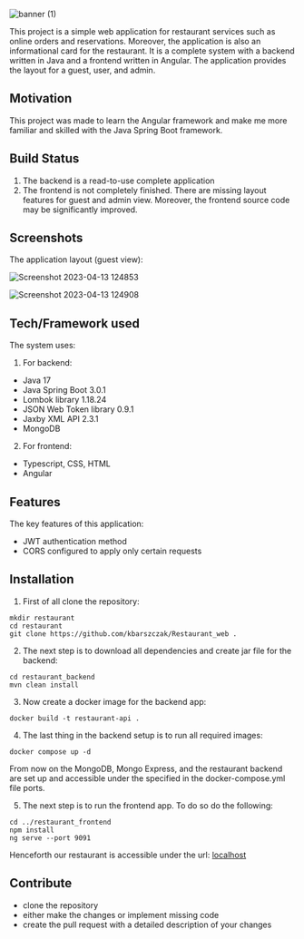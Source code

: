 ![banner (1)](https://user-images.githubusercontent.com/72699445/231725714-bae7accc-014e-41c9-a797-90a1ecef9112.png)

This project is a simple web application for restaurant services such as online orders and reservations. Moreover, the application is also an informational card for the restaurant. It is a complete system with a backend written in Java and a frontend written in Angular. The application provides the layout for a guest, user, and admin.

## Motivation

This project was made to learn the Angular framework and make me more familiar and skilled with the Java Spring Boot framework.

## Build Status

1. The backend is a read-to-use complete application
2. The frontend is not completely finished. There are missing layout features for guest and admin view. Moreover, the frontend source code may be significantly improved.

## Screenshots

The application layout (guest view):

![Screenshot 2023-04-13 124853](https://user-images.githubusercontent.com/72699445/231736627-38e5eecb-b89d-4652-9515-0185c44bf54a.png)

![Screenshot 2023-04-13 124908](https://user-images.githubusercontent.com/72699445/231736635-c94df424-71d0-410d-89f8-97a8f779730f.png)

## Tech/Framework used

The system uses:
1. For backend:
- Java 17
- Java Spring Boot 3.0.1
- Lombok library 1.18.24
- JSON Web Token library 0.9.1
- Jaxby XML API 2.3.1
- MongoDB
2. For frontend:
- Typescript, CSS, HTML
- Angular 

## Features

The key features of this application:
- JWT authentication method
- CORS configured to apply only certain requests

## Installation

1. First of all clone the repository:
```
mkdir restaurant
cd restaurant
git clone https://github.com/kbarszczak/Restaurant_web .
```

2. The next step is to download all dependencies and create jar file for the backend:
```
cd restaurant_backend
mvn clean install
```

3. Now create a docker image for the backend app:
```
docker build -t restaurant-api .
```

4. The last thing in the backend setup is to run all required images:
```
docker compose up -d
```

From now on the MongoDB, Mongo Express, and the restaurant backend are set up and accessible under the specified in the docker-compose.yml file ports.

5. The next step is to run the frontend app. To do so do the following:
```
cd ../restaurant_frontend
npm install
ng serve --port 9091
```

Henceforth our restaurant is accessible under the url: [localhost](http://localhost:9091/)

## Contribute
- clone the repository
- either make the changes or implement missing code
- create the pull request with a detailed description of your changes
